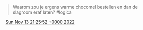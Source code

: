 > Waarom zou je ergens warme chocomel bestellen en dan de slagroom eraf laten? \#logica

<img src="../../media/tweet.ico" width="12" /> [Sun Nov 13 21:25:52 +0000 2022](https://twitter.com/DromerDenker/status/1591905209521000449)